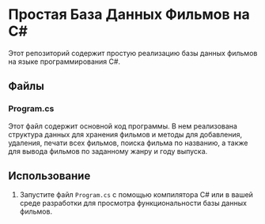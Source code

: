 # Простая База Данных Фильмов на C#

Этот репозиторий содержит простую реализацию базы данных фильмов на языке программирования C#.

## Файлы

### Program.cs

Этот файл содержит основной код программы. В нем реализована структура данных для хранения фильмов и методы для добавления, удаления, печати всех фильмов, поиска фильма по названию, а также для вывода фильмов по заданному жанру и году выпуска.

## Использование

1. Запустите файл `Program.cs` с помощью компилятора C# или в вашей среде разработки для просмотра функциональности базы данных фильмов.

